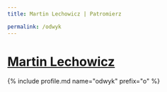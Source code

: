 ```yaml
---
title: Martin Lechowicz | Patromierz

permalink: /odwyk
---
```


# [Martin Lechowicz](https://patronite.pl/odwyk)

{% include profile.md name="odwyk" prefix="o" %}
